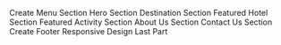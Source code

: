 Create Menu Section
Hero Section
Destination Section
Featured Hotel Section
Featured Activity Section
About Us Section 
Contact Us Section
Create Footer
Responsive Design
Last Part
